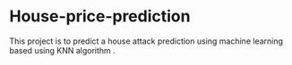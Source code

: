 # House-price-prediction
This project is to predict a house attack prediction using machine learning based using KNN algorithm . 
